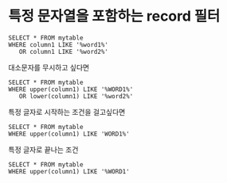 # 특정 문자열을 포함하는 record 필터
```
SELECT * FROM mytable
WHERE column1 LIKE '%word1%'
   OR column1 LIKE '%word2%'
```
대소문자를 무시하고 싶다면
```
SELECT * FROM mytable
WHERE upper(column1) LIKE '%WORD1%'
   OR lower(column1) LIKE '%word2%'
```
특정 글자로 시작하는 조건을 걸고싶다면
```
SELECT * FROM mytable
WHERE upper(column1) LIKE 'WORD1%'
```
특정 글자로 끝나는 조건
```
SELECT * FROM mytable
WHERE upper(column1) LIKE '%WORD1'
```